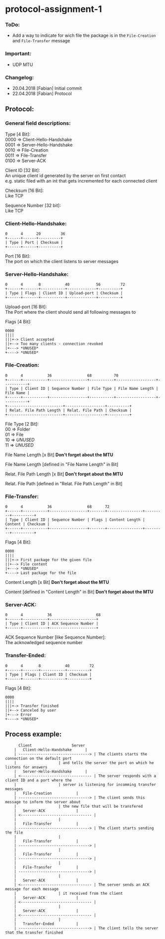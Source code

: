 # protocol-assignment-1

### ToDo:
* Add a way to indicate for wich file the package is in the  ```File-Creation``` and ```File-Transfer``` message

### Important:
* UDP MTU

### Changelog:
* 20.04.2018 [Fabian] Initial commit
* 22.04.2018 [Fabian] Protocol

## Protocol:

### General field descriptions:
Type [4 Bit]:<br/>
	0000 => Client-Hello-Handshake<br/>
	0001 => Server-Hello-Handshake<br/>
	0010 => File-Creation<br/>
	0011 => File-Transfer<br/>
	0100 => Server-ACK<br/>

Client ID [32 Bit]:<br/>
	An unique client id generated by the server on first contact<br/>
	e.g. static filed with an int that gets incremented for each connected client

Checksum [16 Bit]:<br/>
	Like TCP

Sequence Number [32 bit]:<br/>
	Like TCP

### Client-Hello-Handshake:
```
0      4      20         36
+------+------+----------+
| Type | Port | Checksum |
+------+------+----------+
```

Port [16 Bit]:<br/>
	The port on which the client listens to server messages

### Server-Hello-Handshake:
```
0      4       8           40            56         72
+------+-------+-----------+-------------+----------+
| Type | Flags | Client ID | Upload-port | Checksum |
+------+-------+-----------+-------------+----------+
```
Upload-port [16 Bit]:<br/>
	The Port where the client should send all following messages to

Flags [4 Bit]:
```
0000
||||
|||+-> Client accepted
||+--> Too many clients - connection revoked
|+---> *UNUSED*
+----> *UNUSED*
```

### File-Creation:
```
0      4           36                68          70
+------+-----------+-----------------+-----------+------------------+-----------+
| Type | Client ID | Sequence Number | File Type | File Name Length | File Name |
+------+-----------+-----------------+-----------+------------------+-----------+
+-------------------------+------------------+----------+
| Relat. File Path Length | Relat. File Path | Checksum |
+-------------------------+------------------+----------+
```

File Type [2 Bit]:<br/>
	00 => Folder<br/>
	01 => File<br/>
	10 => *UNUSED*<br/>
	11 => *UNUSED*<br/>

File Name Length [x Bit] **Don't forget about the MTU**

File Name Length [defined in "File Name Length" in Bit]

Relat. File Path Length [x Bit] **Don't forget about the MTU**

Relat. File Path [defined in "Relat. File Path Length" in Bit]

### File-Transfer:
```
0      4           36                68      72
+------+-----------+-----------------+-------+----------------+---------+----------+
| Type | Client ID | Sequence Number | Flags | Content Length | Content | Checksum |
+------+-----------+-----------------+-------+----------------+---------+----------+
```

Flags [4 Bit]:
```
0000
||||
|||+-> First package for the given file
||+--> File content
|+---> *UNUSED*
+----> Last package for the file
```

Content Length [x Bit] **Don't forget about the MTU**

Content [defined in "Content Length" in Bit] **Don't forget about the MTU**

### Server-ACK:
```
0      4           36                    68
+------+-----------+---------------------+
| Type | Client ID | ACK Sequence Number |
+------+-----------+---------------------+
```

ACK Sequence Number [like Sequence Number]:<br/>
	The acknowledged sequence number

### Transfer-Ended:
```
0      4       8           40         72
+------+-------+-----------+----------+
| Type | Flags | Client ID | Checksum |
+------+-------+-----------+----------+
```

Flags [4 Bit]:
```
0000
||||
|||+-> Transfer finished
||+--> Canceled by user
|+---> Error
+----> *UNUSED*
```

## Process example:

```
      Client				  Server
	|	Client-Hello-Handshake	    |
	| --------------------------------> | The clients starts the connection on the default port
	|				    | and tells the server the port on which he listens for answers
	|	Server-Hello-Handshake      |
	| <-------------------------------- | The server responds with a client ID and a port where the
	|				    | server is listening for incomming transfer messages
	|	File-Creation		    |
	| --------------------------------> | The client sends this message to inform the server about
	|				    | the new file that will be transfered
	|	Server-ACK  		    |
	| <-------------------------------- |
	|				    |
	|	File-Transfer		    |
	| --------------------------------> | The client starts sending the file
	|				    |
	|	File-Transfer		    |
	| --------------------------------> |
	|				    |
	|	File-Transfer		    |
	| --------------------------------> |
	|				    |
	|	File-Transfer		    |
	| --------------------------------> |
	|				    |
	|	Server-ACK  		    |
	| <-------------------------------- | The server sends an ACK message for each message
	|				    | it received from the client
	|	Server-ACK  		    |
	| <-------------------------------- |
	|				    |
	|	Server-ACK  		    |
	| <-------------------------------- |
	|				    |
	|	Transfer-Ended		    |
	| --------------------------------> | The client tells the server that the transfer finished
```
